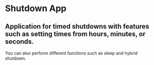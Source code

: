 # Shutdown App
## Application for timed shutdowns with features such as setting times from hours, minutes, or seconds. 
You can also perform different functions such as sleep and hybrid shutdown.

